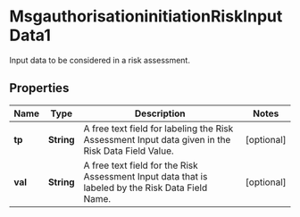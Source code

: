 

# MsgauthorisationinitiationRiskInputData1

Input data to be considered in a risk assessment.

## Properties

| Name | Type | Description | Notes |
|------------ | ------------- | ------------- | -------------|
|**tp** | **String** | A free text field for labeling the Risk Assessment Input data given in the Risk Data Field Value. |  [optional] |
|**val** | **String** | A free text field for the Risk Assessment Input data that is labeled by the Risk Data Field Name. |  [optional] |



